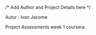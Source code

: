 /* Add Author and Project Details here */


Autor : Ivan Jacome

Project Assessments week 1 coursera

